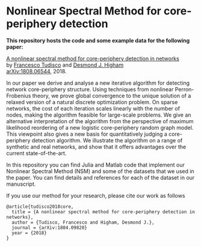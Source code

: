 # Nonlinear Spectral Method for core-periphery detection

**This repository hosts the code and some example data for the following paper:**

[A nonlinear spectral method for core-periphery detection in networks](http://personal.strath.ac.uk/f.tudisco/publication/nonlinear_core-periphery/)   
by [Francesco Tudisco](http://personal.strath.ac.uk/f.tudisco/) and [Desmond J. Higham](http://personal.strath.ac.uk/d.j.higham/)   
[arXiv:1808.06544](https://arxiv.org/abs/1804.09820), 2018.


In our paper we derive and analyse a new iterative algorithm for detecting network core-periphery structure. Using techniques from nonlinear Perron-Frobenius theory, we prove global convergence to the unique solution of a relaxed version of a natural discrete optimization problem. On sparse networks, the cost of each iteration scales linearly with the number of nodes, making the algorithm feasible for large-scale problems. We give an alternative interpretation of the algorithm from the perspective of maximum likelihood reordering of a new logistic core-periphery
random graph model. This viewpoint also gives a new basis for quantitatively judging a core-periphery detection algorithm. We illustrate the algorithm on a range of synthetic and real networks, and show that it offers advantages over the current state-of-the-art.

In this repository you can find Julia and Matlab code that implement our Nonlinear Spectral Method (NSM) and some of the datasets that we used in the paper. You can find details and references for each of the dataset in our manuscript.

If you use our method for your research, please cite our work as follows
```
@article{tudisco2018core,
  title = {A nonlinear spectral method for core-periphery detection in networks},
  author = {Tudisco, Francesco and Higham, Desmond J.},
  journal = {arXiv:1804.09820}
  year = {2018}
}
```
